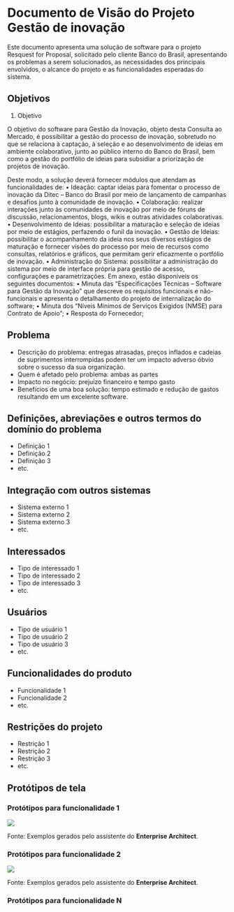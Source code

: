 # Documento de Visão do Projeto Gestão de inovação

Este documento apresenta uma solução de software para o projeto Resquest for Proposal, solicitado pelo cliente Banco do Brasil, 
apresentando os problemas a serem solucionados, as necessidades dos principais envolvidos, o alcance do projeto e as funcionalidades 
esperadas do sistema.

## Objetivos

1. Objetivo

 O objetivo do software para Gestão da Inovação, objeto desta Consulta ao
Mercado, é possibilitar a gestão do processo de inovação, sobretudo no que se relaciona
à captação, à seleção e ao desenvolvimento de ideias em ambiente colaborativo, junto ao
público interno do Banco do Brasil, bem como a gestão do portfólio de ideias para
subsidiar a priorização de projetos de inovação. 

Deste modo, a solução deverá fornecer módulos que atendam as funcionalidades
de:
• Ideação: captar ideias para fomentar o processo de inovação da Ditec –
Banco do Brasil por meio de lançamento de campanhas e desafios junto à
comunidade de inovação.
• Colaboração: realizar interações junto às comunidades de inovação por
meio de fóruns de discussão, relacionamentos, blogs, wikis e outras
atividades colaborativas.
• Desenvolvimento de Ideias: possibilitar a maturação e seleção de ideias
por meio de estágios, perfazendo o funil da inovação.
• Gestão de Ideias: possibilitar o acompanhamento da ideia nos seus
diversos estágios de maturação e fornecer visões do processo por meio de recursos como consultas, relatórios e gráficos, que permitam gerir
eficazmente o portfólio de inovação.
• Administração do Sistema: possibilitar a administração do sistema por
meio de interface própria para gestão de acesso, configurações e
parametrizações.
 Em anexo, estão disponíveis os seguintes documentos:
• Minuta das “Especificações Técnicas – Software para Gestão da Inovação”
que descreve os requisitos funcionais e não-funcionais e apresenta o
detalhamento do projeto de internalização do software;
• Minuta dos “Níveis Mínimos de Serviços Exigidos (NMSE) para Contrato de
Apoio”;
• Resposta do Fornecedor; 

## Problema

* Descrição do problema: entregas atrasadas, preços inflados e cadeias de suprimentos interrompidas podem ter um impacto adverso óbvio sobre o sucesso da sua organização.
* Quem é afetado pelo problema: ambas as partes
* Impacto no negócio: prejuízo financeiro e tempo gasto
* Benefícios de uma boa solução: tempo estimado e redução de gastos resultando em um excelente software.

## Definições, abreviações e outros termos do domínio do problema

* Definição 1
* Definição 2
* Definição 3
* etc.

## Integração com outros sistemas

* Sistema externo 1
* Sistema externo 2
* Sistema externo 3
* etc.
 
## Interessados

* Tipo de interessado 1
* Tipo de interessado 2
* Tipo de interessado 3
* etc.

## Usuários

* Tipo de usuário 1
* Tipo de usuário 2
* Tipo de usuário 3
* etc.

## Funcionalidades do produto

* Funcionalidade 1
* Funcionalidade 2
* etc.

## Restrições do projeto

* Restrição 1
* Restrição 2
* Restrição 3
* etc.

## Protótipos de tela

### Protótipos para funcionalidade 1

![](proto1.png)

Fonte: Exemplos gerados pelo assistente do **Enterprise Architect**.

### Protótipos para funcionalidade 2

![](proto2.png)

Fonte: Exemplos gerados pelo assistente do **Enterprise Architect**.

### Protótipos para funcionalidade N
